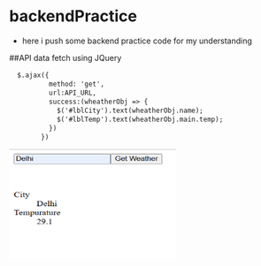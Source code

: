 # backendPractice
- here i push some backend practice code for my understanding

##API data fetch using JQuery
```
  $.ajax({
          method: 'get',
          url:API_URL,
          success:(wheatherObj => {
            $('#lblCity').text(wheatherObj.name);
            $('#lblTemp').text(wheatherObj.main.temp);
          })
        })
```
<img src="https://github.com/Suprit202/backendPractice/blob/main/media/Screenshot%202025-07-10%20161350.png" width="60%" height="200px">
